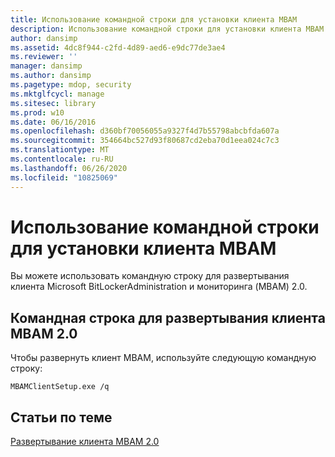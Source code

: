 ```yaml
---
title: Использование командной строки для установки клиента MBAM
description: Использование командной строки для установки клиента MBAM
author: dansimp
ms.assetid: 4dc8f944-c2fd-4d89-aed6-e9dc77de3ae4
ms.reviewer: ''
manager: dansimp
ms.author: dansimp
ms.pagetype: mdop, security
ms.mktglfcycl: manage
ms.sitesec: library
ms.prod: w10
ms.date: 06/16/2016
ms.openlocfilehash: d360bf70056055a9327f4d7b55798abcbfda607a
ms.sourcegitcommit: 354664bc527d93f80687cd2eba70d1eea024c7c3
ms.translationtype: MT
ms.contentlocale: ru-RU
ms.lasthandoff: 06/26/2020
ms.locfileid: "10825069"
---
```

# Использование командной строки для установки клиента MBAM


Вы можете использовать командную строку для развертывания клиента Microsoft BitLockerAdministration и мониторинга (MBAM) 2.0.

## <a href="" id="command-line-for-deploying-the-mbam-2-0-client-"></a>Командная строка для развертывания клиента MBAM 2.0


Чтобы развернуть клиент MBAM, используйте следующую командную строку:

`MBAMClientSetup.exe /q`

## Статьи по теме


[Развертывание клиента MBAM 2.0](deploying-the-mbam-20-client-mbam-2.md)

 

 





